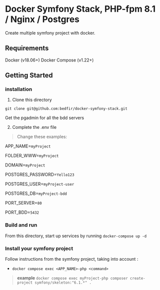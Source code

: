 # Docker Symfony Stack,  PHP-fpm 8.1 / Nginx / Postgres

Create multiple symfony project with docker.
## Requirements
Docker (v18.06+)
Docker Compose (v1.22+)

## Getting Started

### installation

1. Clone this directory

`git clone git@github.com:bedfir/docker-symfony-stack.git`

Get the pgadmin for all the bdd servers


2. Complete the .env file

> Change these examples: 

APP_NAME=`myProject`

FOLDER_WWW=`myProject` 

DOMAIN=`myProject`

POSTGRES_PASSWORD=`Yello123`

POSTGRES_USER=`myProject-user`

POSTGRES_DB=`myProject-bdd`

PORT_SERVER=`80`

PORT_BDD=`5432`

### Build and run

From this directory, start up services by running `docker-compose up -d`

### Install your symfony project

Follow instructions from the symfony project, taking into account :

* `docker compose exec <APP_NAME>-php <command>`
> **example** `docker compose exec myProject-php composer create-project symfony/skeleton:"6.1.*" .`
